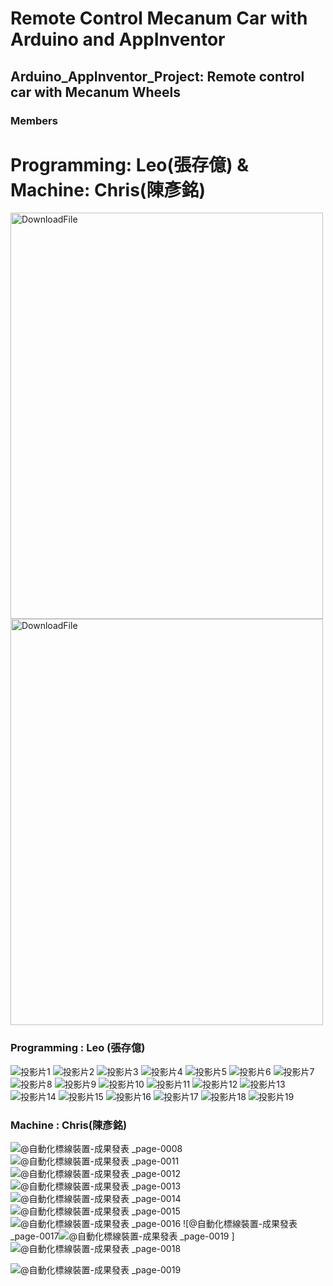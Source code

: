 
# Remote Control Mecanum Car with Arduino and AppInventor
## Arduino_AppInventor_Project: Remote control car with Mecanum Wheels
### Members
# Programming: Leo(張存億) & Machine: Chris(陳彥銘)                      

<img src="https://github.com/LeoOuO/2023Mecanum_Car/assets/93064555/ad9200c8-cfa0-470e-bb62-cd9feb4709b3" width = "500" height = "650" alt="DownloadFile" align=center />
<img src="https://github.com/LeoOuO/2023Mecanum_Car/assets/93064555/b9459c7c-6267-452e-8d41-c16cde99a9c1" width = "500" height = "650" alt="DownloadFile" align=center />

### Programming : Leo (張存億)
![投影片1](https://github.com/LeoOuO/2023Mecanum_Car/assets/93064555/d9bea875-2086-43c2-9e38-d173e5280ac3)
![投影片2](https://github.com/LeoOuO/2023Mecanum_Car/assets/93064555/8b12b495-0f24-40e4-b8bc-cfb95b395f1b)
![投影片3](https://github.com/LeoOuO/2023Mecanum_Car/assets/93064555/04ad861c-7c9b-4177-bdf0-500e5500fd45)
![投影片4](https://github.com/LeoOuO/2023Mecanum_Car/assets/93064555/0dd0370e-2da6-44f3-b0bf-4bc98562a1d3)
![投影片5](https://github.com/LeoOuO/2023Mecanum_Car/assets/93064555/6b5e0ba2-1050-4063-8820-abecaf1e7f07)
![投影片6](https://github.com/LeoOuO/2023Mecanum_Car/assets/93064555/f326389b-70fd-4510-9383-b9425b1ec79d)
![投影片7](https://github.com/LeoOuO/2023Mecanum_Car/assets/93064555/9e4f6cfa-2f28-46a8-aa26-6da5eeb2a5e8)
![投影片8](https://github.com/LeoOuO/2023Mecanum_Car/assets/93064555/e2ff0cbe-9839-4d0b-82ed-43a4d831c5db)
![投影片9](https://github.com/LeoOuO/2023Mecanum_Car/assets/93064555/7293dfbb-1831-4d0c-9f93-0437e6fdf2ab)
![投影片10](https://github.com/LeoOuO/2023Mecanum_Car/assets/93064555/9071ef79-4129-43cb-863a-bf5eeb6a8c81)
![投影片11](https://github.com/LeoOuO/2023Mecanum_Car/assets/93064555/cc311856-4f2f-47b1-80cd-a5c6769582fd)
![投影片12](https://github.com/LeoOuO/2023Mecanum_Car/assets/93064555/9e5072a4-e633-4af0-bcbc-94baaa0edb81)
![投影片13](https://github.com/LeoOuO/2023Mecanum_Car/assets/93064555/0a45f0c9-cd0d-48d1-a99e-a6ecc7f10f0a)
![投影片14](https://github.com/LeoOuO/2023Mecanum_Car/assets/93064555/3cb5c08a-657e-4cb0-b65f-421a437888d0)
![投影片15](https://github.com/LeoOuO/2023Mecanum_Car/assets/93064555/fd7b8afd-e37e-49c2-82bc-ad71b53c090b)
![投影片16](https://github.com/LeoOuO/2023Mecanum_Car/assets/93064555/373b5919-d768-4551-af00-89c040a6bad3)
![投影片17](https://github.com/LeoOuO/2023Mecanum_Car/assets/93064555/4b1fe716-dde7-46c3-b138-00b23a7dc913)
![投影片18](https://github.com/LeoOuO/2023Mecanum_Car/assets/93064555/1181b09e-e4ed-4c60-9dab-9d86b5ba90a4)
![投影片19](https://github.com/LeoOuO/2023Mecanum_Car/assets/93064555/189ed921-c050-4361-b9c3-db5618a391ae)

### Machine : Chris(陳彥銘)

![@自動化標線裝置-成果發表 _page-0008](https://github.com/LeoOuO/2023Mecanum_Car/assets/93064555/e74f03e7-aa0e-4abd-8e8a-bf4c929b330b)
![@自動化標線裝置-成果發表 _page-0011](https://github.com/LeoOuO/2023Mecanum_Car/assets/93064555/436e0b35-c56a-42e8-ae3c-09654c13227f)
![@自動化標線裝置-成果發表 _page-0012](https://github.com/LeoOuO/2023Mecanum_Car/assets/93064555/4e7fa21d-3001-4007-8f6c-42bf70bb156e)
![@自動化標線裝置-成果發表 _page-0013](https://github.com/LeoOuO/2023Mecanum_Car/assets/93064555/9aec832d-77d5-4819-a285-4993ab4bdfcc)
![@自動化標線裝置-成果發表 _page-0014](https://github.com/LeoOuO/2023Mecanum_Car/assets/93064555/f6214dcc-d311-42d9-836b-0678b1b5f507)
![@自動化標線裝置-成果發表 _page-0015](https://github.com/LeoOuO/2023Mecanum_Car/assets/93064555/3416ea32-3f5a-4b17-a505-226ee8a882d9)
![@自動化標線裝置-成果發表 _page-0016](https://github.com/LeoOuO/2023Mecanum_Car/assets/93064555/709ae090-1178-4db4-8feb-8471e5188546)
![@自動化標線裝置-成果發表 _page-0017![@自動化標線裝置-成果發表 _page-0019](https://github.com/LeoOuO/2023Mecanum_Car/assets/93064555/33b02415-d1ae-4d37-b94b-3eac3d3d92d4)
]
![@自動化標線裝置-成果發表 _page-0018](https://github.com/LeoOuO/2023Mecanum_Car/assets/93064555/4c8d2f28-8acb-4aae-a56c-c2aaaba31101)

![@自動化標線裝置-成果發表 _page-0019](https://github.com/LeoOuO/2023Mecanum_Car/assets/93064555/a55adb9f-4454-4e61-bf3c-6742f0f027c6)
